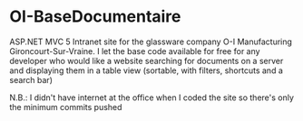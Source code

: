# OI-BaseDocumentaire


ASP.NET MVC 5 Intranet site for the glassware company O-I Manufacturing Gironcourt-Sur-Vraine.
I let the base code available for free for any developer who would like a website searching for documents on a server and displaying them in a table view (sortable, with filters, shortcuts and a search bar)

N.B.: I didn't have internet at the office when I coded the site so there's only the minimum commits pushed

